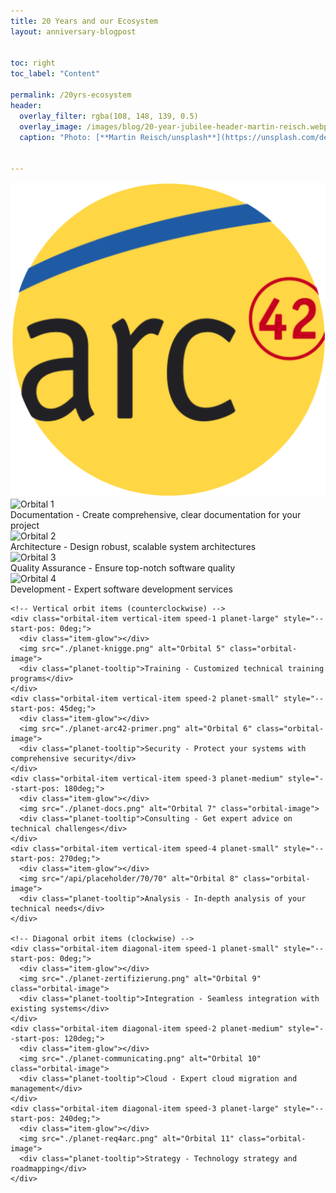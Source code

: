 ```yaml
---
title: 20 Years and our Ecosystem
layout: anniversary-blogpost


toc: right
toc_label: "Content"

permalink: /20yrs-ecosystem
header:
  overlay_filter: rgba(108, 148, 139, 0.5)
  overlay_image: /images/blog/20-year-jubilee-header-martin-reisch.webp
  caption: "Photo: [**Martin Reisch/unsplash**](https://unsplash.com/de/fotos/mann-liegt-auf-30-metern-auf-fussballfeld-y6fTK4k2J6c)"


---
```



<div class="orbit-container">
    <div class="space-background">
      <div class="orbital-system">
        <!-- Center element with glow -->
        <div class="center-wrapper">
          <div class="center-glow-layer"></div>
          <img src="images/blog/arc42-sunny-42.png" alt="arc42 logo" class="circular-center-image">
        </div>
        
    
<!-- Orbit paths (optional, for visualization) -->
   <div class="orbit-path horizontal-orbit"></div>
    <div class="orbit-path vertical-orbit"></div>
    <div class="orbit-path diagonal-orbit"></div>
    
<!-- Horizontal orbit items (clockwise) -->
   <div class="orbital-item horizontal-item speed-1 planet-medium" style="--start-pos: 0deg;">
      <div class="item-glow"></div>
      <img src="./planet-quality.png" alt="Orbital 1" class="orbital-image">
      <div class="planet-tooltip">Documentation - Create comprehensive, clear documentation for your project</div>
    </div>
    <div class="orbital-item horizontal-item speed-2 planet-large" style="--start-pos: 72deg;">
      <div class="item-glow"></div>
      <img src="./planet-aim42.png" alt="Orbital 2" class="orbital-image">
      <div class="planet-tooltip">Architecture - Design robust, scalable system architectures</div>
    </div>
    <div class="orbital-item horizontal-item speed-3 planet-small" style="--start-pos: 270deg;">
      <div class="item-glow"></div>
      <img src="./planet-example.png" alt="Orbital 3" class="orbital-image">
      <div class="planet-tooltip">Quality Assurance - Ensure top-notch software quality</div>
    </div>
    <div class="orbital-item horizontal-item speed-4 planet-medium" style="--start-pos: 216deg;">
      <div class="item-glow"></div>
      <img src="./planet-canvas.png" alt="Orbital 4" class="orbital-image">
      <div class="planet-tooltip">Development - Expert software development services</div>
    </div>
    
    <!-- Vertical orbit items (counterclockwise) -->
    <div class="orbital-item vertical-item speed-1 planet-large" style="--start-pos: 0deg;">
      <div class="item-glow"></div>
      <img src="./planet-knigge.png" alt="Orbital 5" class="orbital-image">
      <div class="planet-tooltip">Training - Customized technical training programs</div>
    </div>
    <div class="orbital-item vertical-item speed-2 planet-small" style="--start-pos: 45deg;">
      <div class="item-glow"></div>
      <img src="./planet-arc42-primer.png" alt="Orbital 6" class="orbital-image">
      <div class="planet-tooltip">Security - Protect your systems with comprehensive security</div>
    </div>
    <div class="orbital-item vertical-item speed-3 planet-medium" style="--start-pos: 180deg;">
      <div class="item-glow"></div>
      <img src="./planet-docs.png" alt="Orbital 7" class="orbital-image">
      <div class="planet-tooltip">Consulting - Get expert advice on technical challenges</div>
    </div>
    <div class="orbital-item vertical-item speed-4 planet-small" style="--start-pos: 270deg;">
      <div class="item-glow"></div>
      <img src="/api/placeholder/70/70" alt="Orbital 8" class="orbital-image">
      <div class="planet-tooltip">Analysis - In-depth analysis of your technical needs</div>
    </div>
    
    <!-- Diagonal orbit items (clockwise) -->
    <div class="orbital-item diagonal-item speed-1 planet-small" style="--start-pos: 0deg;">
      <div class="item-glow"></div>
      <img src="./planet-zertifizierung.png" alt="Orbital 9" class="orbital-image">
      <div class="planet-tooltip">Integration - Seamless integration with existing systems</div>
    </div>
    <div class="orbital-item diagonal-item speed-2 planet-medium" style="--start-pos: 120deg;">
      <div class="item-glow"></div>
      <img src="./planet-communicating.png" alt="Orbital 10" class="orbital-image">
      <div class="planet-tooltip">Cloud - Expert cloud migration and management</div>
    </div>
    <div class="orbital-item diagonal-item speed-3 planet-large" style="--start-pos: 240deg;">
      <div class="item-glow"></div>
      <img src="./planet-req4arc.png" alt="Orbital 11" class="orbital-image">
      <div class="planet-tooltip">Strategy - Technology strategy and roadmapping</div>
    </div>
    
  </div>
